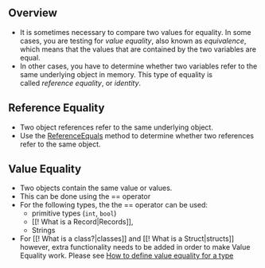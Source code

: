 ## Overview
- It is sometimes necessary to compare two values for equality. In some cases, you are testing for _value equality_, also known as _equivalence_, which means that the values that are contained by the two variables are equal. 
- In other cases, you have to determine whether two variables refer to the same underlying object in memory. This type of equality is called _reference equality_, or _identity_.

## Reference Equality
- Two object references refer to the same underlying object.
- Use the [ReferenceEquals](https://learn.microsoft.com/en-us/dotnet/api/system.object.referenceequals) method to determine whether two references refer to the same object.

## Value Equality
- Two objects contain the same value or values. 
- This can be done using the == operator
- For the following types, the the == operator can be used:
	- primitive types (`int`, `bool`) 
	- [[! What is a Record|Records]], 
	- Strings
- For [[! What is a class?|classes]] and [[! What is a Struct|structs]] however, extra functionality needs to be added in order to make Value Equality work. Please see [How to define value equality for a type](https://learn.microsoft.com/en-us/dotnet/csharp/programming-guide/statements-expressions-operators/how-to-define-value-equality-for-a-type)